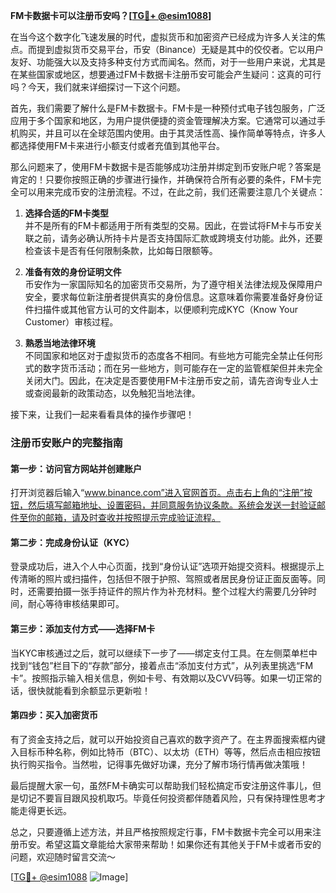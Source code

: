 **FM卡数据卡可以注册币安吗？[[TG💪+ @esim1088](https://t.me/s/esim1088)]**

在当今这个数字化飞速发展的时代，虚拟货币和加密资产已经成为许多人关注的焦点。而提到虚拟货币交易平台，币安（Binance）无疑是其中的佼佼者。它以用户友好、功能强大以及支持多种支付方式而闻名。然而，对于一些用户来说，尤其是在某些国家或地区，想要通过FM卡数据卡注册币安可能会产生疑问：这真的可行吗？今天，我们就来详细探讨一下这个问题。

首先，我们需要了解什么是FM卡数据卡。FM卡是一种预付式电子钱包服务，广泛应用于多个国家和地区，为用户提供便捷的资金管理解决方案。它通常可以通过手机购买，并且可以在全球范围内使用。由于其灵活性高、操作简单等特点，许多人都选择使用FM卡来进行小额支付或者充值到其他平台。

那么问题来了，使用FM卡数据卡是否能够成功注册并绑定到币安账户呢？答案是肯定的！只要你按照正确的步骤进行操作，并确保符合所有必要的条件，FM卡完全可以用来完成币安的注册流程。不过，在此之前，我们还需要注意几个关键点：

1. **选择合适的FM卡类型**  
   并不是所有的FM卡都适用于所有类型的交易。因此，在尝试将FM卡与币安关联之前，请务必确认所持卡片是否支持国际汇款或跨境支付功能。此外，还要检查该卡是否有任何限制条款，比如每日限额等。

2. **准备有效的身份证明文件**  
   币安作为一家国际知名的加密货币交易所，为了遵守相关法律法规及保障用户安全，要求每位新注册者提供真实的身份信息。这意味着你需要准备好身份证件扫描件或其他官方认可的文件副本，以便顺利完成KYC（Know Your Customer）审核过程。

3. **熟悉当地法律环境**  
   不同国家和地区对于虚拟货币的态度各不相同。有些地方可能完全禁止任何形式的数字货币活动；而在另一些地方，则可能存在一定的监管框架但并未完全关闭大门。因此，在决定是否要使用FM卡注册币安之前，请先咨询专业人士或查阅最新的政策动态，以免触犯当地法律。

接下来，让我们一起来看看具体的操作步骤吧！

### 注册币安账户的完整指南

#### 第一步：访问官方网站并创建账户
打开浏览器后输入“www.binance.com”进入官网首页。点击右上角的“注册”按钮，然后填写邮箱地址、设置密码，并同意服务协议条款。系统会发送一封验证邮件至你的邮箱，请及时查收并按照提示完成验证流程。

#### 第二步：完成身份认证（KYC）
登录成功后，进入个人中心页面，找到“身份认证”选项开始提交资料。根据提示上传清晰的照片或扫描件，包括但不限于护照、驾照或者居民身份证正面反面等。同时，还需要拍摄一张手持证件的照片作为补充材料。整个过程大约需要几分钟时间，耐心等待审核结果即可。

#### 第三步：添加支付方式——选择FM卡
当KYC审核通过之后，就可以继续下一步了——绑定支付工具。在左侧菜单栏中找到“钱包”栏目下的“存款”部分，接着点击“添加支付方式”，从列表里挑选“FM卡”。按照指示输入相关信息，例如卡号、有效期以及CVV码等。如果一切正常的话，很快就能看到余额显示更新啦！

#### 第四步：买入加密货币
有了资金支持之后，就可以开始投资自己喜欢的数字资产了。在主界面搜索框内键入目标币种名称，例如比特币（BTC）、以太坊（ETH）等等，然后点击相应按钮执行购买指令。当然啦，记得事先做好功课，充分了解市场行情再做决策哦！

最后提醒大家一句，虽然FM卡确实可以帮助我们轻松搞定币安注册这件事儿，但是切记不要盲目跟风投机取巧。毕竟任何投资都伴随着风险，只有保持理性思考才能走得更长远。

总之，只要遵循上述方法，并且严格按照规定行事，FM卡数据卡完全可以用来注册币安。希望这篇文章能给大家带来帮助！如果你还有其他关于FM卡或者币安的问题，欢迎随时留言交流～ 

[[TG💪+ @esim1088](https://t.me/s/esim1088) ![Image](https://i.postimg.cc/4NQfJmqS/Snipaste-2025-05-13-00-14-12.png)]